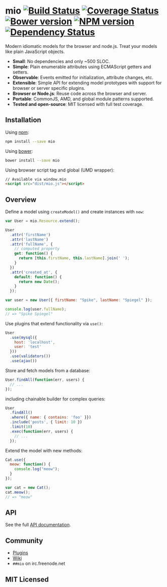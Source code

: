 # mio [![Build Status](https://img.shields.io/travis/mio/mio.svg?style=flat)](http://travis-ci.org/mio/mio) [![Coverage Status](https://img.shields.io/coveralls/mio/mio.svg?style=flat)](https://coveralls.io/r/mio/mio?branch=master) [![Bower version](https://img.shields.io/bower/v/mio.svg?style=flat)](http://badge.fury.io/bo/mio) [![NPM version](https://img.shields.io/npm/v/mio.svg?style=flat)](http://badge.fury.io/js/mio) [![Dependency Status](https://img.shields.io/david/mio/mio.svg?style=flat)](http://david-dm.org/mio/mio)

Modern idiomatic models for the browser and node.js. Treat your models like
plain JavaScript objects.

* **Small**: No dependencies and only ~500 SLOC.
* **Simple**: Plain enumerable attributes using ECMAScript getters and setters.
* **Observable**: Events emitted for initialization, attribute changes, etc.
* **Extensible**: Simple API for extending model prototypes with support
  for browser or server specific plugins.
* **Browser or Node.js**: Reuse code across the browser and server.
* **Portable**: CommonJS, AMD, and global module patterns supported.
* **Tested and open-source**: MIT licensed with full test coverage.

## Installation

Using [npm](https://npmjs.org/):

```sh
npm install --save mio
```

Using [bower](http://bower.io/):

```sh
bower install --save mio
```

Using browser script tag and global (UMD wrapper):

```html
// Available via window.mio
<script src="dist/mio.js"></script>
```

## Overview

Define a model using `createModel()` and create instances with `new`:

```javascript
var User = mio.Resource.extend();

User
  .attr('firstName')
  .attr('lastName')
  .attr('fullName', {
    // computed property
    get: function() {
      return [this.firstName, this.lastName].join(' ');
    }
  })
  .attr('created_at', {
    default: function() {
      return new Date();
    }
  });

var user = new User({ firstName: "Spike", lastName: "Spiegel" });

console.log(user.fullName);
// => "Spike Spiegel"
```

Use plugins that extend functionality via `use()`:

```javascript
User
  .use(mysql({
    host: 'localhost',
    user: 'test'
  }))
  .use(validators())
  .use(ajax())
```

Store and fetch models from a database:

```javascript
User.findAll(function(err, users) {
  // ...
});
```
including chainable builder for complex queries:

```javascript
User
  .findAll()
  .where({ name: { contains: 'foo' }})
  .include('posts', { limit: 10 })
  .limit(10)
  .exec(function(err, users) {
    // ...
  });
```

Extend the model with new methods:

```javascript
Cat.use({
  meow: function() {
    console.log("meow");
  }
});

var cat = new Cat();
cat.meow();
// => "meow"
```

## API

See the full [API documentation](docs/API.md).

## Community

* [Plugins](https://github.com/mio/mio/wiki/Plugins/)
* [Wiki](https://github.com/mio/mio/wiki/)
* `##mio` on irc.freenode.net

## MIT Licensed
